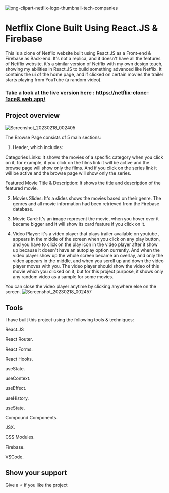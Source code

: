 ![png-clipart-netflix-logo-thumbnail-tech-companies](https://user-images.githubusercontent.com/95518074/219764704-9532a603-b7d2-4ded-bf52-7b2376358660.png)


# Netflix Clone Built Using React.JS & Firebase

This is a clone of Netflix website built using React.JS as a Front-end & Firebase as Back-end. It's not a replica, and it doesn't have all the features of Netflix website. it's a similar version of Netflix with my own design touch, showing my abilities in React.JS to build something advanced like Netflix. It contains the ui of the home page, and if clicked on certain movies the trailer starts playing from YouTube (a random video).

### Take a look at the live version here : https://netflix-clone-1ace8.web.app/




## Project overview
![Screenshot_20230218_002405](https://user-images.githubusercontent.com/95518074/219764841-ec1e7b20-07bf-4956-af98-89257c42ec63.png)

The Browse Page consists of 5 main sections:

1) Header, which includes:


Categories Links: It shows the movies of a specific category when you click on it, for example, if you click on the films link it will be active and the browse page will show only the films. And if you click on the series link it will be active and the browse page will show only the series.

Featured Movie Title & Description: It shows the title and description of the featured movie.


2) Movies Slides: It's a slides shows the movies based on their genre. The genres and all movie information had been retrieved from the Firebase database.

3) Movie Card: It's an image represent the movie, when you hover over it became bigger and it will show its card feature if you click on it.

4) Video Player: it's a video player that plays trailer available on youtube , appears in the middle of the screen when you click on any play button, and you have to click on the play icon in the video player after it show up because it doesn't have an autoplay option currently. And when the video player show up the whole screen became an overlay, and only the video appears in the middle, and when you scroll up and down the video player moves with you. The video player should show the video of this movie which you clicked on it, but for this project purpose, it shows only any random video as a sample for some movies.

You can close the video player anytime by clicking anywhere else on the screen.
![Screenshot_20230218_002457](https://user-images.githubusercontent.com/95518074/219764963-919e80e8-8e79-4ca4-8315-dde1c41fd286.png)

## Tools
I have built this project using the following tools & techniques:

React.JS


React Router.


React Forms.  

React Hooks.


useState.

useContext.

useEffect.

useHistory.

useState.

Compound Components.

JSX.

CSS Modules.

Firebase.


VSCode.
## Show your support
Give a ⭐ if you like the project
